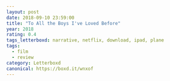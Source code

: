 ```yaml
---
layout: post 
date: 2018-09-10 23:59:00
title: "To All the Boys I've Loved Before"
year: 2018
rating: 0.4
tags_letterboxd: narrative, netflix, download, ipad, plane
tags:
  - film
  - review
category: Letterboxd
canonical: https://boxd.it/wnxof
---
```

